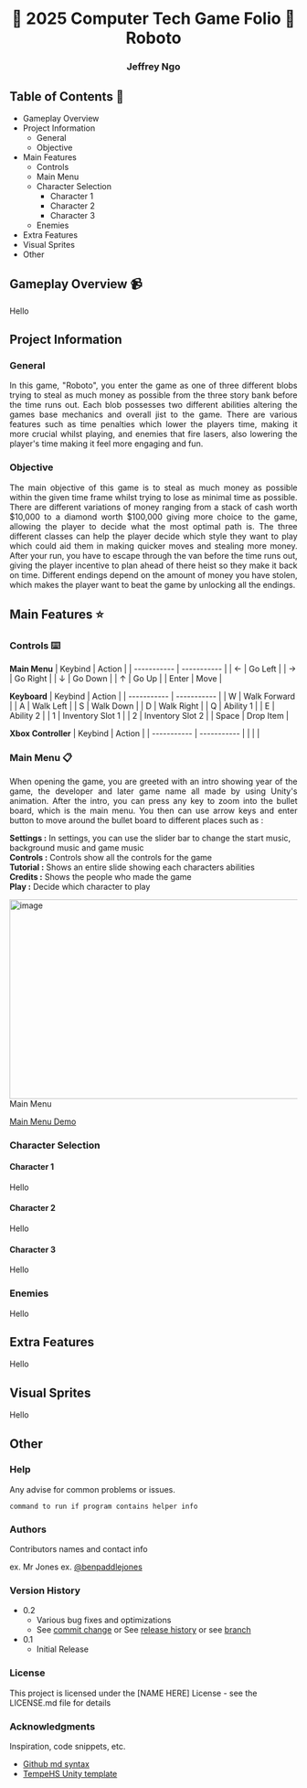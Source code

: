 <!-- This is a comment so I won't forget how to do one -->

# <h1 align=center> :minidisc: 2025 Computer Tech Game Folio :minidisc: <br/> Roboto

<h3 align=center> Jeffrey Ngo

## Table of Contents :abacus:

- Gameplay Overview
- Project Information
   - General
   - Objective
- Main Features
   - Controls
   - Main Menu
   - Character Selection
      - Character 1
      - Character 2
      - Character 3
   - Enemies
- Extra Features
- Visual Sprites
- Other

## Gameplay Overview :video_camera:

Hello

## Project Information

### General

<p align="justify"> In this game, "Roboto", you enter the game as one of three different blobs trying to steal as much money as possible from the three story bank before the time runs out. Each blob possesses two different abilities altering the games base mechanics and overall jist to the game. There are various features such as time penalties which lower the players time, making it more crucial whilst playing, and enemies that fire lasers, also lowering the player's time making it feel more engaging and fun. 

### Objective

<p align="justify"> The main objective of this game is to steal as much money as possible within the given time frame whilst trying to lose as minimal time as possible. There are different variations of money ranging from a stack of cash worth $10,000 to a diamond worth $100,000 giving more choice to the game, allowing the player to decide what the most optimal path is. The three different classes can help the player decide which style they want to play which could aid them in making quicker moves and stealing more money. After your run, you have to escape through the van before the time runs out, giving the player incentive to plan ahead of there heist so they make it back on time. Different endings depend on the amount of money you have stolen, which makes the player want to beat the game by unlocking all the endings.

## Main Features :star:

### Controls :keyboard:

**Main Menu**
| Keybind | Action |
| ----------- | ----------- |
| ← | Go Left |
| → | Go Right |
| ↓ | Go Down |
| ↑ | Go Up |
| Enter | Move |


**Keyboard**
| Keybind | Action |
| ----------- | ----------- |
| W | Walk Forward |
| A | Walk Left |
| S | Walk Down |
| D | Walk Right |
| Q | Ability 1 |
| E | Ability 2 |
| 1 | Inventory Slot 1 |
| 2 | Inventory Slot 2 |
| Space | Drop Item |

**Xbox Controller**
| Keybind | Action |
| ----------- | ----------- |
|  |  |

### Main Menu :clipboard:

<p align="justify"> When opening the game, you are greeted with an intro showing year of the game, the developer and later game name all made by using Unity's animation. After the intro, you can press any key to zoom into the bullet board, which is the main menu. You then can use arrow keys and enter button to move around the bullet board to different places such as :

**Settings :** In settings, you can use the slider bar to change the start music, background music and game music <br/>
**Controls :** Controls show all the controls for the game <br/>
**Tutorial :** Shows an entire slide showing each characters abilities <br/>
**Credits :** Shows the people who made the game <br/>
**Play :** Decide which character to play


<img width="865" height="349" alt="image" src="https://github.com/user-attachments/assets/f0b9fe7f-0bab-4459-99f4-0dd671a4d255" /> <br/>
Main Menu
<!-- Image of main menu -->

[Main Menu Demo](Video%20Demo/Main%20Menu%20Demo%20V2.mp4)
<!-- Video of Main Menu -->

### Character Selection

#### Character 1

Hello

#### Character 2

Hello

#### Character 3

Hello

### Enemies

Hello

## Extra Features

Hello

## Visual Sprites

Hello

## Other

### Help

Any advise for common problems or issues.
```
command to run if program contains helper info
```

### Authors

Contributors names and contact info

ex. Mr Jones
ex. [@benpaddlejones](https://github.com/benpaddlejones)

### Version History

* 0.2
    * Various bug fixes and optimizations
    * See [commit change]() or See [release history]() or see [branch]()
* 0.1
    * Initial Release

### License

This project is licensed under the [NAME HERE] License - see the LICENSE.md file for details

### Acknowledgments

Inspiration, code snippets, etc.
* [Github md syntax](https://docs.github.com/en/get-started/writing-on-github/getting-started-with-writing-and-formatting-on-github/basic-writing-and-formatting-syntax)
* [TempeHS Unity template](https://github.com/TempeHS/TempeHS_Unity_DevContainer)
